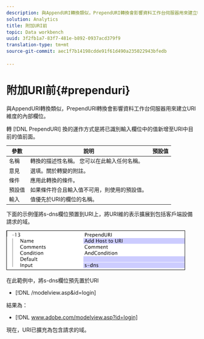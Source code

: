 ```yaml
---
description: 與AppendURI轉換類似，PrependURI轉換會影響資料工作台伺服器用來建立URI維度的內部欄位。
solution: Analytics
title: 附加URI前
topic: Data workbench
uuid: 3f2fb1a7-83f7-481e-b892-0937acd379f9
translation-type: tm+mt
source-git-commit: aec1f7b14198cdde91f61d490a235022943bfedb

---
```



# 附加URI前{#prependuri}

與AppendURI轉換類似，PrependURI轉換會影響資料工作台伺服器用來建立URI維度的內部欄位。

轉 [!DNL PrependURI] 換的運作方式是將已識別輸入欄位中的值新增至URI中目前的值前面。

| 參數 | 說明 | 預設值 |
|---|---|---|
| 名稱 | 轉換的描述性名稱。 您可以在此輸入任何名稱。 |  |
| 意見 | 選填。關於轉變的附註。 |  |
| 條件 | 應用此轉換的條件。 |  |
| 預設值 | 如果條件符合且輸入值不可用，則使用的預設值。 |  |
| 輸入 | 值優先於URI的欄位的名稱。 |  |

下面的示例僅將s-dns欄位預置到URI上，將URI維的表示擴展到包括客戶端設備請求的域。

![](assets/cfg_TransformationType_PrependURI.png)

在此範例中，將s-dns欄位預先置於URI

* [!DNL /modelview.asp&id=login]

結果為：

* [!DNL www.adobe.com/modelview.asp?id=login]

現在，URI已擴充為包含請求的域。
